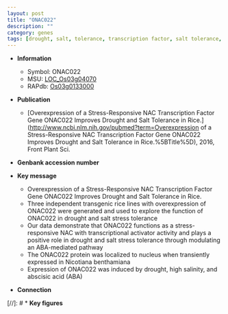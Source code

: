```yaml
---
layout: post
title: "ONAC022"
description: ""
category: genes
tags: [drought, salt, tolerance, transcription factor, salt tolerance, salt stress, stress, nucleus, abscisic acid, stress tolerance, transcriptional activator]
---
```


* **Information**  
    + Symbol: ONAC022  
    + MSU: [LOC_Os03g04070](http://rice.plantbiology.msu.edu/cgi-bin/ORF_infopage.cgi?orf=LOC_Os03g04070)  
    + RAPdb: [Os03g0133000](http://rapdb.dna.affrc.go.jp/viewer/gbrowse_details/irgsp1?name=Os03g0133000)  

* **Publication**  
    + [Overexpression of a Stress-Responsive NAC Transcription Factor Gene ONAC022 Improves Drought and Salt Tolerance in Rice.](http://www.ncbi.nlm.nih.gov/pubmed?term=Overexpression of a Stress-Responsive NAC Transcription Factor Gene ONAC022 Improves Drought and Salt Tolerance in Rice.%5BTitle%5D), 2016, Front Plant Sci.

* **Genbank accession number**  

* **Key message**  
    + Overexpression of a Stress-Responsive NAC Transcription Factor Gene ONAC022 Improves Drought and Salt Tolerance in Rice.
    + Three independent transgenic rice lines with overexpression of ONAC022 were generated and used to explore the function of ONAC022 in drought and salt stress tolerance
    + Our data demonstrate that ONAC022 functions as a stress-responsive NAC with transcriptional activator activity and plays a positive role in drought and salt stress tolerance through modulating an ABA-mediated pathway
    + The ONAC022 protein was localized to nucleus when transiently expressed in Nicotiana benthamiana
    + Expression of ONAC022 was induced by drought, high salinity, and abscisic acid (ABA)

* **Connection**  

[//]: # * **Key figures**  


